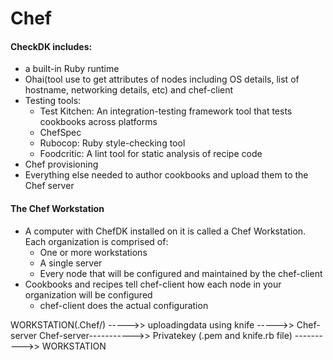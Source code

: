 # Chef
#### CheckDK includes:
  * a built-in Ruby runtime
  * Ohai(tool use to get attributes of nodes including OS details, list of hostname, networking details, etc) and chef-client
  * Testing tools:
    * Test Kitchen: An integration-testing framework tool that tests cookbooks across platforms
    * ChefSpec
    * Rubocop: Ruby style-checking tool
    * Foodcritic: A lint tool for static analysis of recipe code
  * Chef provisioning
  * Everything else needed to author cookbooks and upload them to the Chef server
  
#### The Chef Workstation
  * A computer with ChefDK installed on it is called a Chef Workstation.
  Each organization is comprised of:
    * One or more workstations
    * A single server
    * Every node that will be configured and maintained by the chef-client
  * Cookbooks and recipes tell chef-client how each node in your organization will be configured
    * chef-client does the actual configuration
 
 
 WORKSTATION(.Chef/) ----->> uploadingdata using knife ----->> Chef-server
 Chef-server----------->> Privatekey (.pem and knife.rb file) ---------->> WORKSTATION
